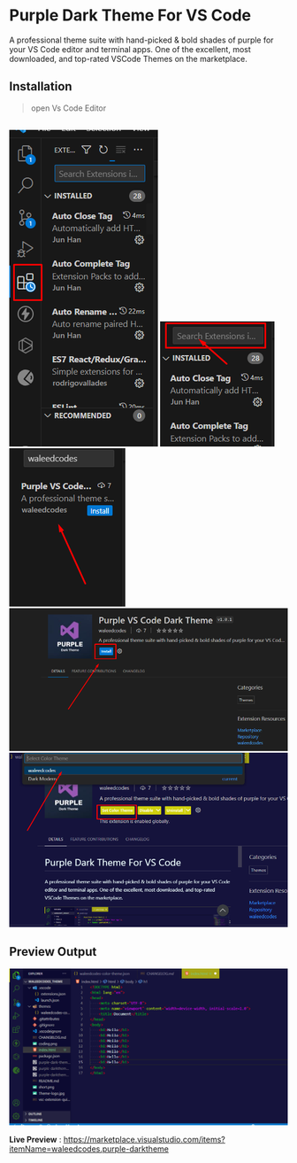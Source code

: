 # Purple Dark Theme For VS Code

A professional theme suite with hand-picked & bold shades of purple for your VS Code editor and terminal apps. One of the excellent, most downloaded, and top-rated VSCode Themes on the marketplace.

## Installation

> open Vs Code Editor
<br>
<img src="./images/readme2.png" alt="">
<img src="./images/readme3.png" alt="">
<img src="./images/readme4.png" alt="">
<img src="./images/readme5.png" alt="">
<img src="./images/readme6.png" alt="">

## Preview Output

<img src="./short2.png" alt="short">

<br>

**Live Preview** : https://marketplace.visualstudio.com/items?itemName=waleedcodes.purple-darktheme
